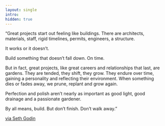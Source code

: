 ```yaml
---
layout: single
intro: 
hidden: true
---
```

&#8220;Great projects start out feeling like buildings. There are architects, materials, staff, rigid timelines, permits, engineers, a structure.

It works or it doesn&#8217;t.

Build something that doesn&#8217;t fall down. On time.

But in fact, great projects, like great careers and relationships that last, are gardens. They are tended, they shift, they grow. They endure over time, gaining a personality and reflecting their environment. When something dies or fades away, we prune, replant and grow again.

Perfection and polish aren&#8217;t nearly as important as good light, good drainage and a passionate gardener.

By all means, build. But don&#8217;t finish. Don&#8217;t walk away.&#8221;

[via Seth Godin](http://sethgodin.typepad.com/seths_blog/2013/07/gardens-not-buildings.html "Gardens, not buildings")